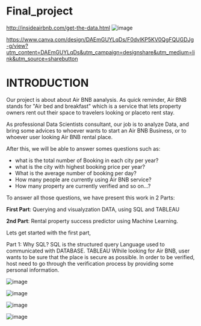 # Final_project

http://insideairbnb.com/get-the-data.html
![image](https://user-images.githubusercontent.com/78287535/128449579-f0faa09f-ae1c-4a8f-b0d6-b79fe5a911a7.png)

https://www.canva.com/design/DAEmGUYLqDs/F0dvlKP5KV0QgFQUGDJg-g/view?utm_content=DAEmGUYLqDs&utm_campaign=designshare&utm_medium=link&utm_source=sharebutton

# INTRODUCTION

Our project is about about Air BNB aanalysis.
As quick reminder, Air BNB stands for "Air bed and breakfast" which is a service that lets property owners rent 
out their space to travelers looking or placeto rent stay.

As professional Data Scientists consultant, our job is to analyze Data, and bring some advices to whoever wants to start an Air BNB Business, or to whoever user looking Air BNB rental place.

After this, we will be able to answer somes questions such as:
- what is the total number of Booking in each city per year?
- what is the city with highest booking price per year?
- What is the average number of booking per day?
- How many people are currently using Air BNB service?
- How many property are currently verified and so on...?

To answer all those questions, we have present this work in 2 Parts:

**First Part**: Querying and visualyzation DATA, using SQL and TABLEAU

**2nd Part**: Rental property success predictor using Machine Learning.

Lets get started with the first part,

Part 1: Why SQL?
SQL is the structured query Language used to communicated with DATABASE.
TABLEAU
Wlhile looking for Air BNB, user wants to be sure that the place is secure as possible.
In order to be verified, host need to go through the verification process by providing some personal information.

![image](https://user-images.githubusercontent.com/78287535/128453291-68ca9b1e-2863-49c9-8d6e-55b189e3965d.png)

![image](https://user-images.githubusercontent.com/78287535/128452827-d4a0f80c-5dcf-4aff-89bf-39fe30204612.png)

![image](https://user-images.githubusercontent.com/78287535/128452958-1c3995c1-3d7e-4390-aa6d-ef8cafea7505.png)

![image](https://user-images.githubusercontent.com/78287535/128453036-903637f9-bd56-4ad0-9231-c4a75122006f.png)





